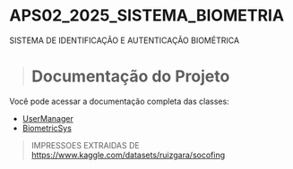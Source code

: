 # APS02_2025_SISTEMA_BIOMETRIA
SISTEMA DE IDENTIFICAÇÃO E AUTENTICAÇÃO BIOMÉTRICA

 > # Documentação do Projeto

Você pode acessar a documentação completa das classes:

- [UserManager](docs/UserManager.html)
- [BiometricSys](docs/BiometricSys.html)


> IMPRESSOES EXTRAIDAS DE <https://www.kaggle.com/datasets/ruizgara/socofing>
